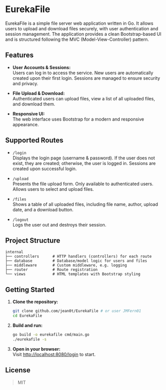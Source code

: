 # EurekaFile

EurekaFile is a simple file server web application written in Go. It allows users to upload and download files securely, with user authentication and session management. The application provides a clean Bootstrap-based UI and is structured following the MVC (Model-View-Controller) pattern.

## Features

- **User Accounts & Sessions:**  
  Users can log in to access the service. New users are automatically created upon their first login. Sessions are managed to ensure security and privacy.

- **File Upload & Download:**  
  Authenticated users can upload files, view a list of all uploaded files, and download them.

- **Responsive UI:**  
  The web interface uses Bootstrap for a modern and responsive appearance.

## Supported Routes

- `/login`  
  Displays the login page (username & password). If the user does not exist, they are created; otherwise, the user is logged in. Sessions are created upon successful login.

- `/upload`  
  Presents the file upload form. Only available to authenticated users. Allows users to select and upload files.

- `/files`  
  Shows a table of all uploaded files, including file name, author, upload date, and a download button.

- `/logout`  
  Logs the user out and destroys their session.

## Project Structure

```
internal
├── controllers      # HTTP handlers (controllers) for each route
├── database         # Database/model logic for users and files
├── middleware       # Custom middleware, e.g. logging
├── router           # Route registration
└── views            # HTML templates with Bootstrap styling
```

## Getting Started

1. **Clone the repository:**
    ```sh
    git clone github.com/jean0t/EurekaFile # or user JMFern01
    cd EurekaFile
    ```

2. **Build and run:**
    ```sh
    go build -o eurekafile cmd/main.go
    ./eurekafile -s
    ```

3. **Open in your browser:**  
   Visit [http://localhost:8080/login](http://localhost:8080/login) to start.

## License

> MIT

